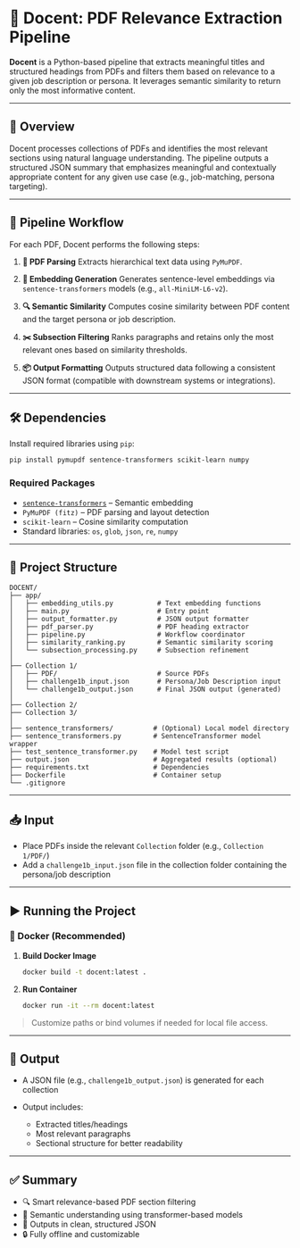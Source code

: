 # 📄 Docent: PDF Relevance Extraction Pipeline

**Docent** is a Python-based pipeline that extracts meaningful titles and structured headings from PDFs and filters them based on relevance to a given job description or persona. It leverages semantic similarity to return only the most informative content.

---

## 🚀 Overview

Docent processes collections of PDFs and identifies the most relevant sections using natural language understanding. The pipeline outputs a structured JSON summary that emphasizes meaningful and contextually appropriate content for any given use case (e.g., job-matching, persona targeting).

---

## 🧠 Pipeline Workflow

For each PDF, Docent performs the following steps:

1. **📘 PDF Parsing**
   Extracts hierarchical text data using `PyMuPDF`.

2. **🧬 Embedding Generation**
   Generates sentence-level embeddings via `sentence-transformers` models (e.g., `all-MiniLM-L6-v2`).

3. **🔍 Semantic Similarity**
   Computes cosine similarity between PDF content and the target persona or job description.

4. **✂️ Subsection Filtering**
   Ranks paragraphs and retains only the most relevant ones based on similarity thresholds.

5. **📦 Output Formatting**
   Outputs structured data following a consistent JSON format (compatible with downstream systems or integrations).

---

## 🛠️ Dependencies

Install required libraries using `pip`:

```bash
pip install pymupdf sentence-transformers scikit-learn numpy
```

### Required Packages

* [`sentence-transformers`](https://www.sbert.net/) – Semantic embedding
* `PyMuPDF (fitz)` – PDF parsing and layout detection
* `scikit-learn` – Cosine similarity computation
* Standard libraries: `os`, `glob`, `json`, `re`, `numpy`

---

## 📁 Project Structure

```
DOCENT/
├── app/
│   ├── embedding_utils.py           # Text embedding functions
│   ├── main.py                      # Entry point
│   ├── output_formatter.py          # JSON output formatter
│   ├── pdf_parser.py                # PDF heading extractor
│   ├── pipeline.py                  # Workflow coordinator
│   ├── similarity_ranking.py        # Semantic similarity scoring
│   └── subsection_processing.py     # Subsection refinement
│
├── Collection 1/
│   ├── PDF/                         # Source PDFs
│   ├── challenge1b_input.json       # Persona/Job Description input
│   └── challenge1b_output.json      # Final JSON output (generated)
│
├── Collection 2/
├── Collection 3/
│
├── sentence_transformers/          # (Optional) Local model directory
├── sentence_transformers.py        # SentenceTransformer model wrapper
├── test_sentence_transformer.py    # Model test script
├── output.json                     # Aggregated results (optional)
├── requirements.txt                # Dependencies
├── Dockerfile                      # Container setup
└── .gitignore
```

---

## 📥 Input

* Place PDFs inside the relevant `Collection` folder (e.g., `Collection 1/PDF/`)
* Add a `challenge1b_input.json` file in the collection folder containing the persona/job description

---

## ▶️ Running the Project

### 🐳 Docker (Recommended)

1. **Build Docker Image**

   ```bash
   docker build -t docent:latest .
   ```

2. **Run Container**

   ```bash
   docker run -it --rm docent:latest
   ```

> Customize paths or bind volumes if needed for local file access.

---

## 📌 Output

* A JSON file (e.g., `challenge1b_output.json`) is generated for each collection
* Output includes:

  * Extracted titles/headings
  * Most relevant paragraphs
  * Sectional structure for better readability

---

## ✅ Summary

* 🔍 Smart relevance-based PDF section filtering
* 💬 Semantic understanding using transformer-based models
* 📂 Outputs in clean, structured JSON
* 🔒 Fully offline and customizable


